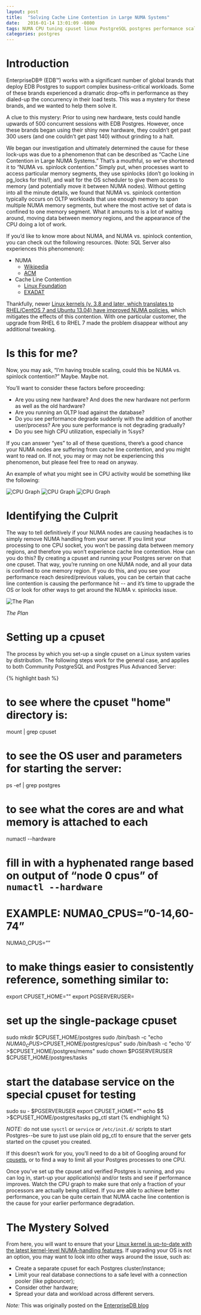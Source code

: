 ```yaml
---
layout: post
title:  "Solving Cache Line Contention in Large NUMA Systems"
date:   2016-01-14 13:01:09 -0800
tags: NUMA CPU tuning cpuset linux PostgreSQL postgres performance scaling
categories: postgres
---
```


# Introduction

EnterpriseDB® (EDB™) works with a significant number of global brands that deploy EDB Postgres to support complex business-critical workloads. Some of these brands experienced a dramatic drop-offs in performance as they dialed-up the concurrency in their load tests.  This was a mystery for these brands, and we wanted to help them solve it.  

A clue to this mystery: Prior to using new hardware, tests could handle upwards of 500 concurrent sessions with EDB Postgres. However, once these brands began using their shiny new hardware, they couldn’t get past 300 users (and one couldn’t get past 140) without grinding to a halt.

We began our investigation and ultimately determined the cause for these lock-ups was due to a phenomenon that can be described as “Cache Line Contention in Large NUMA Systems.” That’s a mouthful, so we’ve shortened it to “NUMA vs. spinlock contention.” Simply put, when processes want to access particular memory segments, they use spinlocks (don’t go looking in pg_locks for this!), and wait for the OS scheduler to give them access to memory (and potentially move it between NUMA nodes). Without getting into all the minute details, we found that NUMA vs. spinlock contention typically occurs on OLTP workloads that use enough memory to span multiple NUMA memory segments, but where the most active set of data is confined to one memory segment.  What it amounts to is a lot of waiting around, moving data between memory regions, and the appearance of the CPU doing a lot of work.

If you’d like to know more about NUMA, and NUMA vs. spinlock contention, you can check out the following resources. (Note: SQL Server also experiences this phenomenon):

- NUMA
  - [Wikipedia](https://en.wikipedia.org/wiki/Non-uniform_memory_access)
  - [ACM](http://queue.acm.org/detail.cfm?id=2513149)
- Cache Line Contention
  - [Linux Foundation](https://events.linuxfoundation.org/sites/events/files/slides/linuxcon-2014-locking-final.pdf)
  - [EXADAT](http://exadat.co.uk/2015/03/21/diagnosing-spinlock-problems-by-doing-the-math/)

Thankfully, newer [Linux kernels (v. 3.8 and later, which translates to RHEL/CentOS 7 and Ubuntu 13.04) have improved NUMA policies](https://en.wikipedia.org/wiki/Non-uniform_memory_access#Software_support), which mitigates the effects of this contention.  With one particular customer, the upgrade from RHEL 6 to RHEL 7 made the problem disappear without any additional tweaking.

# Is this for me?
Now, you may ask, “I’m having trouble scaling, could this be NUMA vs. spinlock contention?”  Maybe.  Maybe not.

You’ll want to consider these factors before proceeding:

- Are you using new hardware?  And does the new hardware not perform as well as the old hardware?
- Are you running an OLTP load against the database?
- Do you see performance degrade suddenly with the addition of another user/process?  Are you sure performance is not degrading gradually?
- Do you see high CPU utilization, especially in %sys?

If you can answer “yes” to all of these questions, there’s a good chance your NUMA nodes are suffering from cache line contention, and you might want to read on.  If not, you may or may not be experiencing this phenomenon, but please feel free to read on anyway.

An example of what you might see in CPU activity would be something like the following:

![CPU Graph](https://s3.amazonaws.com/f.cl.ly/items/2s471A443K3g2X2g3c1H/kronos.png?v=63ec9505)
![CPU Graph](https://s3.amazonaws.com/f.cl.ly/items/0y180s191m0j3L353G3b/kronos2.png?v=a273a6c1)
![CPU Graph](https://s3.amazonaws.com/f.cl.ly/items/3z2B3I0n3E2D0K3a340H/kronos3.png?v=f371aa8c)

# Identifying the Culprit
The way to tell definitively if your NUMA nodes are causing headaches is to simply remove NUMA handling from your server. If you limit your processing to one CPU socket, you won’t be passing data between memory regions, and therefore you won’t experience cache line contention.  How can you do this?  By creating a cpuset and running your Postgres server on that one cpuset.  That way, you’re running on one NUMA node, and all your data is confined to one memory region.  If you do this, and you see your performance reach desired/previous values, you can be certain that cache line contention is causing the performance hit -- and it’s time to upgrade the OS or look for other ways to get around the NUMA v. spinlocks issue.

![The Plan](https://s3.amazonaws.com/f.cl.ly/items/1m0C0O301G1y2n2u0h2N/skitch.png?v=5e5a6d8a)

_The Plan_

# Setting up a cpuset
The process by which you set-up a single cpuset on a Linux system varies by distribution. The following steps work for the general case, and applies to both Community PostgreSQL and Postgres Plus Advanced Server:

{% highlight bash %}
# to see where the cpuset "home" directory is:
mount | grep cpuset

# to see the OS user and parameters for starting the server:
ps -ef | grep postgres

# to see what the cores are and what memory is attached to each
numactl --hardware

# fill in with a hyphenated range based on output of “node 0 cpus” of `numactl --hardware`
# EXAMPLE: NUMA0_CPUS=”0-14,60-74”
NUMA0_CPUS=””

# to make things easier to consistently reference, something similar to:
export CPUSET_HOME="<path where cpusets are mounted>"
export PGSERVERUSER=<whatever OS user runs the service>

# set up the single-package cpuset
sudo mkdir $CPUSET_HOME/postgres
sudo /bin/bash -c "echo $NUMA0_CPUS >$CPUSET_HOME/postgres/cpus"
sudo /bin/bash -c "echo '0' >$CPUSET_HOME/postgres/mems"
sudo chown $PGSERVERUSER $CPUSET_HOME/postgres/tasks

# start the database service on the special cpuset for testing
sudo su - $PGSERVERUSER
export CPUSET_HOME="<path where cpusets are mounted>"
echo $$ >$CPUSET_HOME/postgres/tasks
pg_ctl start <usual start parameters>
{% endhighlight %}

*NOTE:* do not use `sysctl` or `service` or `/etc/init.d/` scripts to start Postgres--be sure to just use plain old pg_ctl to ensure that the server gets started on the cpuset you created.

If this doesn’t work for you, you’ll need to do a bit of Googling around for [cpusets](https://www.kernel.org/doc/Documentation/cgroups/cpusets.txt), or to find a way to limit all your Postgres processes to one CPU.

Once you’ve set up the cpuset and verified Postgres is running, and you can log in, start-up your application(s) and/or tests and see if performance improves.  Watch the CPU graph to make sure that only a fraction of your processors are actually being utilized. If you are able to achieve better performance, you can be quite certain that NUMA cache line contention is the cause for your earlier performance degradation.

# The Mystery Solved
From here, you will want to ensure that your [Linux kernel is up-to-date with the latest kernel-level NUMA-handling features](https://en.wikipedia.org/wiki/Non-uniform_memory_access#Software_support).  If upgrading your OS is not an option, you may want to look into other ways around the issue, such as:

- Create a separate cpuset for each Postgres cluster/instance;
- Limit your real database connections to a safe level with a connection pooler (like pgbouncer);
- Consider other hardware;
- Spread your data and workload across different servers.

*Note:* This was originally posted on the [EnterpriseDB blog](http://www.enterprisedb.com/postgres-plus-edb-blog/richard-yen/solving-cache-line-contention-large-numa-systems)
